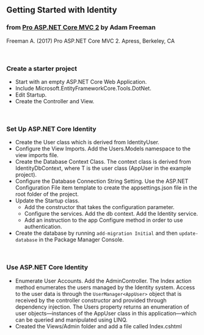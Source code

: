 ## Getting Started with Identity

### from [Pro ASP.NET Core MVC 2](https://www.apress.com/gp/book/9781484231494) by Adam Freeman

Freeman A. (2017) Pro ASP.NET Core MVC 2. Apress, Berkeley, CA



&nbsp;
### Create a starter project

* Start with an empty ASP.NET Core Web Application.
* Include Microsoft.EntityFrameworkCore.Tools.DotNet.
* Edit Startup.
* Create the Controller and View.


&nbsp;
### Set Up ASP.NET Core Identity

* Create the User class which is derived from IdentityUser.
* Configure the View Imports. Add the Users.Models namespace to the view imports file.
* Create the Database Context Class. The context class is derived from IdentityDbContext<T>, where T is the user class (AppUser in the example project).
* Configure the Database Connection String Setting. Use the ASP.NET Configuration File item template to create the appsettings.json file in the root folder of the project.
* Update the Startup class.
  * Add the constructor that takes the configuration parameter. 
  * Configure the services. Add the db context. Add the Identity service.
  * Add an instruction to the app Configure method in order to use authentication.
* Create the database by running `add-migration Initial` and then `update-database` in the Package Manager Console.


&nbsp;
### Use ASP.NET Core Identity

* Enumerate User Accounts. Add the AdminController. The Index action method enumerates the users managed by the Identity system. Access to the user data is through the `UserManager<AppUser>` object that is received by the controller constructor and provided through dependency injection. The Users property returns an enumeration of user objects—instances of the AppUser class in this application—which can be queried and manipulated using LINQ.
* Created the Views/Admin folder and add a file called Index.cshtml 